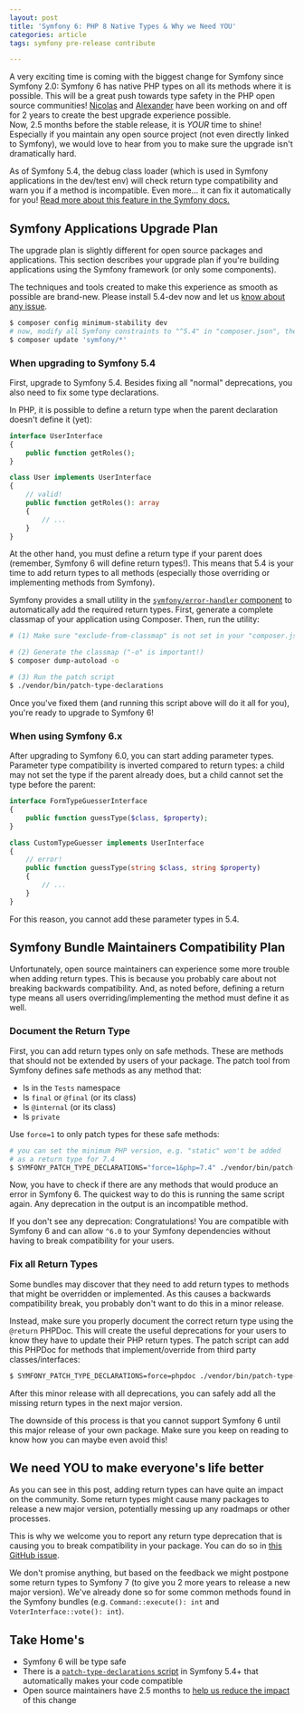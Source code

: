 ```yaml
---
layout: post
title: 'Symfony 6: PHP 8 Native Types & Why we Need YOU'
categories: article
tags: symfony pre-release contribute

---
```

A very exciting time is coming with the biggest change for Symfony since
Symfony 2.0: Symfony 6 has native PHP types on all its methods where it
is possible. This will be a great push towards type safety in the PHP
open source communities! [Nicolas][nicolas-grekas] and
[Alexander][derrabus] have been working on and off for 2 years to create
the best upgrade experience possible.<br>
Now, 2.5 months before the stable release, it is *YOUR* time to shine!
Especially if you maintain any open source project (not even directly
linked to Symfony), we would love to hear from you to make sure the
upgrade isn't dramatically hard.

As of Symfony 5.4, the debug class loader (which is used in Symfony
applications in the dev/test env) will check return type compatibility
and warn you if a method is incompatible. Even more... it can fix it
automatically for you! [Read more about this feature in the Symfony
docs.][doc]

## Symfony Applications Upgrade Plan

The upgrade plan is slightly different for open source packages and
applications. This section describes your upgrade plan if you're
building applications using the Symfony framework (or only some
components).

The techniques and tools created to make this experience as smooth as
possible are brand-new. Please install 5.4-dev now and let us [know about
any issue][bug].

```bash
$ composer config minimum-stability dev
# now, modify all Symfony constraints to "^5.4" in "composer.json", then:
$ composer update 'symfony/*'
```

### When upgrading to Symfony 5.4

First, upgrade to Symfony 5.4. Besides fixing all "normal" deprecations,
you also need to fix some type declarations.

In PHP, it is possible to define a return type when the parent
declaration doesn't define it (yet):

```php
interface UserInterface
{
    public function getRoles();
}

class User implements UserInterface
{
    // valid!
    public function getRoles(): array
    {
        // ...
    }
}
```

At the other hand, you must define a return type if your parent does
(remember, Symfony 6 will define return types!). This means that 5.4 is
your time to add return types to all methods (especially those
overriding or implementing methods from Symfony).

Symfony provides a small utility in the [`symfony/error-handler` component][error-handler]
to automatically add the required return types. First, generate a
complete classmap of your application using Composer. Then, run the
utility:

```bash
# (1) Make sure "exclude-from-classmap" is not set in your "composer.json"

# (2) Generate the classmap ("-o" is important!)
$ composer dump-autoload -o

# (3) Run the patch script
$ ./vendor/bin/patch-type-declarations
```

Once you've fixed them (and running this script above will do it all for
you), you're ready to upgrade to Symfony 6!

### When using Symfony 6.x

After upgrading to Symfony 6.0, you can start adding parameter types.
Parameter type compatibility is inverted compared to return types: a
child may not set the type if the parent already does, but a child
cannot set the type before the parent:

```php
interface FormTypeGuesserInterface
{
    public function guessType($class, $property);
}

class CustomTypeGuesser implements UserInterface
{
    // error!
    public function guessType(string $class, string $property)
    {
        // ...
    }
}
```

For this reason, you cannot add these parameter types in 5.4.

## Symfony Bundle Maintainers Compatibility Plan

Unfortunately, open source maintainers can experience some more trouble
when adding return types. This is because you probably care about not
breaking backwards compatibility. And, as noted before, defining a
return type means all users overriding/implementing the method must
define it as well.

### Document the Return Type

First, you can add return types only on safe methods. These are methods
that should not be extended by users of your package. The patch tool
from Symfony defines safe methods as any method that:

- Is in the `Tests` namespace
- Is `final` or `@final` (or its class)
- Is `@internal` (or its class)
- Is `private`

Use ``force=1`` to only patch types for these safe methods:

```bash
# you can set the minimum PHP version, e.g. "static" won't be added
# as a return type for 7.4
$ SYMFONY_PATCH_TYPE_DECLARATIONS="force=1&php=7.4" ./vendor/bin/patch-type-declarations
```

Now, you have to check if there are any methods that would produce an
error in Symfony 6. The quickest way to do this is running the same
script again. Any deprecation in the output is an incompatible method.

If you don't see any deprecation: Congratulations! You are compatible with
Symfony 6 and can allow `^6.0` to your Symfony dependencies without having
to break compatibility for your users.

### Fix all Return Types

Some bundles may discover that they need to add return types to methods
that might be overridden or implemented. As this causes a backwards
compatibility break, you probably don't want to do this in a minor
release.

Instead, make sure you properly document the correct return type using
the `@return` PHPDoc. This will create the useful deprecations for your
users to know they have to update their PHP return types. The patch
script can add this PHPDoc for methods that implement/override from
third party classes/interfaces:

```bash
$ SYMFONY_PATCH_TYPE_DECLARATIONS=force=phpdoc ./vendor/bin/patch-type-declarations
```

After this minor release with all deprecations, you can safely add all
the missing return types in the next major version.

The downside of this process is that you cannot support Symfony 6 until
this major release of your own package. Make sure you keep on reading to
know how you can maybe even avoid this!

## We need YOU to make everyone's life better

As you can see in this post, adding return types can have quite an
impact on the community. Some return types might cause many packages to
release a new major version, potentially messing up any roadmaps or
other processes.

This is why we welcome you to report any return type deprecation that is
causing you to break compatibility in your package. You can do so in
[this GitHub issue][github].

We don't promise anything, but based on the feedback we might postpone
some return types to Symfony 7 (to give you 2 more years to release a
new major version). We've already done so for some common methods found
in the Symfony bundles (e.g. `Command::execute(): int` and
`VoterInterface::vote(): int`).

## Take Home's

- Symfony 6 will be type safe
- There is a [`patch-type-declarations` script][doc] in Symfony 5.4+ that
  automatically makes your code compatible
- Open source maintainers have 2.5 months to [help us reduce the
  impact][github] of this change

[nicolas-grekas]: https://github.com/sponsors/nicolas-grekas
[derrabus]: https://github.com/derrabus
[doc]: https://symfony.com/doc/5.4/setup/upgrade_major.html#upgrading-to-symfony-6-add-native-return-types
[error-handler]: https://symfony.com/components/ErrorHandler
[bug]: https://github.com/symfony/symfony/issues/new/choose
[github]: https://github.com/symfony/symfony/issues/43021
